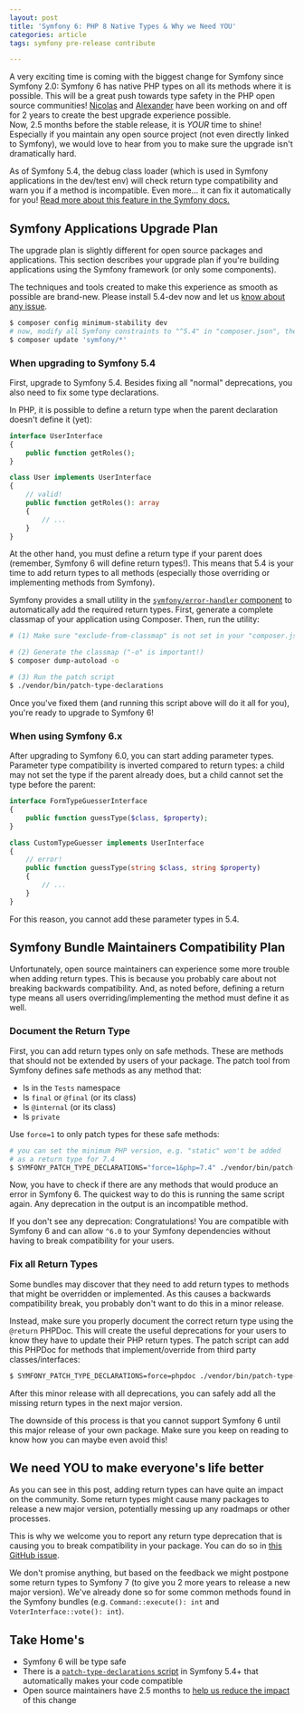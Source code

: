 ```yaml
---
layout: post
title: 'Symfony 6: PHP 8 Native Types & Why we Need YOU'
categories: article
tags: symfony pre-release contribute

---
```

A very exciting time is coming with the biggest change for Symfony since
Symfony 2.0: Symfony 6 has native PHP types on all its methods where it
is possible. This will be a great push towards type safety in the PHP
open source communities! [Nicolas][nicolas-grekas] and
[Alexander][derrabus] have been working on and off for 2 years to create
the best upgrade experience possible.<br>
Now, 2.5 months before the stable release, it is *YOUR* time to shine!
Especially if you maintain any open source project (not even directly
linked to Symfony), we would love to hear from you to make sure the
upgrade isn't dramatically hard.

As of Symfony 5.4, the debug class loader (which is used in Symfony
applications in the dev/test env) will check return type compatibility
and warn you if a method is incompatible. Even more... it can fix it
automatically for you! [Read more about this feature in the Symfony
docs.][doc]

## Symfony Applications Upgrade Plan

The upgrade plan is slightly different for open source packages and
applications. This section describes your upgrade plan if you're
building applications using the Symfony framework (or only some
components).

The techniques and tools created to make this experience as smooth as
possible are brand-new. Please install 5.4-dev now and let us [know about
any issue][bug].

```bash
$ composer config minimum-stability dev
# now, modify all Symfony constraints to "^5.4" in "composer.json", then:
$ composer update 'symfony/*'
```

### When upgrading to Symfony 5.4

First, upgrade to Symfony 5.4. Besides fixing all "normal" deprecations,
you also need to fix some type declarations.

In PHP, it is possible to define a return type when the parent
declaration doesn't define it (yet):

```php
interface UserInterface
{
    public function getRoles();
}

class User implements UserInterface
{
    // valid!
    public function getRoles(): array
    {
        // ...
    }
}
```

At the other hand, you must define a return type if your parent does
(remember, Symfony 6 will define return types!). This means that 5.4 is
your time to add return types to all methods (especially those
overriding or implementing methods from Symfony).

Symfony provides a small utility in the [`symfony/error-handler` component][error-handler]
to automatically add the required return types. First, generate a
complete classmap of your application using Composer. Then, run the
utility:

```bash
# (1) Make sure "exclude-from-classmap" is not set in your "composer.json"

# (2) Generate the classmap ("-o" is important!)
$ composer dump-autoload -o

# (3) Run the patch script
$ ./vendor/bin/patch-type-declarations
```

Once you've fixed them (and running this script above will do it all for
you), you're ready to upgrade to Symfony 6!

### When using Symfony 6.x

After upgrading to Symfony 6.0, you can start adding parameter types.
Parameter type compatibility is inverted compared to return types: a
child may not set the type if the parent already does, but a child
cannot set the type before the parent:

```php
interface FormTypeGuesserInterface
{
    public function guessType($class, $property);
}

class CustomTypeGuesser implements UserInterface
{
    // error!
    public function guessType(string $class, string $property)
    {
        // ...
    }
}
```

For this reason, you cannot add these parameter types in 5.4.

## Symfony Bundle Maintainers Compatibility Plan

Unfortunately, open source maintainers can experience some more trouble
when adding return types. This is because you probably care about not
breaking backwards compatibility. And, as noted before, defining a
return type means all users overriding/implementing the method must
define it as well.

### Document the Return Type

First, you can add return types only on safe methods. These are methods
that should not be extended by users of your package. The patch tool
from Symfony defines safe methods as any method that:

- Is in the `Tests` namespace
- Is `final` or `@final` (or its class)
- Is `@internal` (or its class)
- Is `private`

Use ``force=1`` to only patch types for these safe methods:

```bash
# you can set the minimum PHP version, e.g. "static" won't be added
# as a return type for 7.4
$ SYMFONY_PATCH_TYPE_DECLARATIONS="force=1&php=7.4" ./vendor/bin/patch-type-declarations
```

Now, you have to check if there are any methods that would produce an
error in Symfony 6. The quickest way to do this is running the same
script again. Any deprecation in the output is an incompatible method.

If you don't see any deprecation: Congratulations! You are compatible with
Symfony 6 and can allow `^6.0` to your Symfony dependencies without having
to break compatibility for your users.

### Fix all Return Types

Some bundles may discover that they need to add return types to methods
that might be overridden or implemented. As this causes a backwards
compatibility break, you probably don't want to do this in a minor
release.

Instead, make sure you properly document the correct return type using
the `@return` PHPDoc. This will create the useful deprecations for your
users to know they have to update their PHP return types. The patch
script can add this PHPDoc for methods that implement/override from
third party classes/interfaces:

```bash
$ SYMFONY_PATCH_TYPE_DECLARATIONS=force=phpdoc ./vendor/bin/patch-type-declarations
```

After this minor release with all deprecations, you can safely add all
the missing return types in the next major version.

The downside of this process is that you cannot support Symfony 6 until
this major release of your own package. Make sure you keep on reading to
know how you can maybe even avoid this!

## We need YOU to make everyone's life better

As you can see in this post, adding return types can have quite an
impact on the community. Some return types might cause many packages to
release a new major version, potentially messing up any roadmaps or
other processes.

This is why we welcome you to report any return type deprecation that is
causing you to break compatibility in your package. You can do so in
[this GitHub issue][github].

We don't promise anything, but based on the feedback we might postpone
some return types to Symfony 7 (to give you 2 more years to release a
new major version). We've already done so for some common methods found
in the Symfony bundles (e.g. `Command::execute(): int` and
`VoterInterface::vote(): int`).

## Take Home's

- Symfony 6 will be type safe
- There is a [`patch-type-declarations` script][doc] in Symfony 5.4+ that
  automatically makes your code compatible
- Open source maintainers have 2.5 months to [help us reduce the
  impact][github] of this change

[nicolas-grekas]: https://github.com/sponsors/nicolas-grekas
[derrabus]: https://github.com/derrabus
[doc]: https://symfony.com/doc/5.4/setup/upgrade_major.html#upgrading-to-symfony-6-add-native-return-types
[error-handler]: https://symfony.com/components/ErrorHandler
[bug]: https://github.com/symfony/symfony/issues/new/choose
[github]: https://github.com/symfony/symfony/issues/43021
